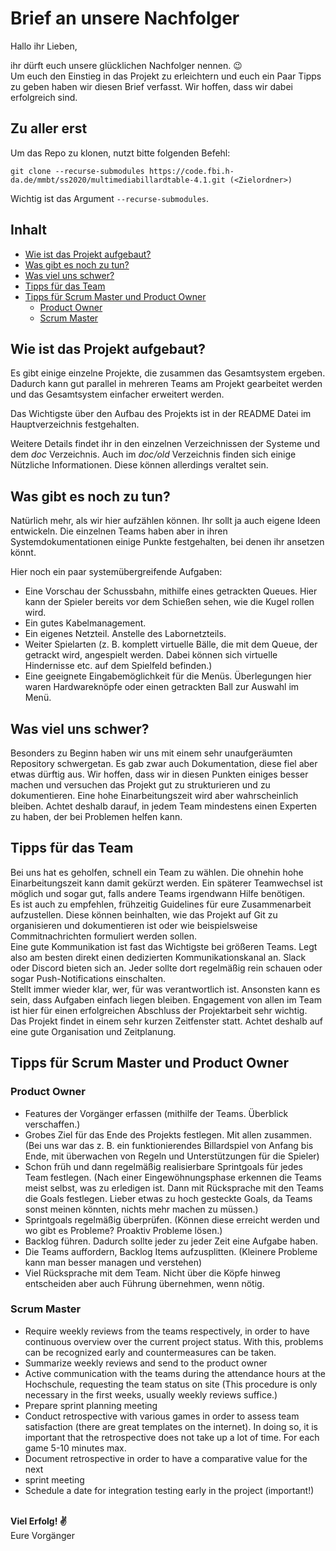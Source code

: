 # Brief an unsere Nachfolger

Hallo ihr Lieben,

ihr dürft euch unsere glücklichen Nachfolger nennen. 😉\
Um euch den Einstieg in das Projekt zu erleichtern und euch ein Paar Tipps zu
geben haben wir diesen Brief verfasst. Wir hoffen, dass wir dabei erfolgreich
sind.

## Zu aller erst
Um das Repo zu klonen, nutzt bitte folgenden Befehl:
```
git clone --recurse-submodules https://code.fbi.h-da.de/mmbt/ss2020/multimediabillardtable-4.1.git (<Zielordner>)
```
Wichtig ist das Argument `--recurse-submodules`.

## Inhalt

* [Wie ist das Projekt aufgebaut?](#wie-ist-das-projekt-aufgebaut)
* [Was gibt es noch zu tun?](#was-gibt-es-noch-zu-tun)
* [Was viel uns schwer?](#was-viel-uns-schwer)
* [Tipps für das Team](#tipps-f%c3%bcr-das-team)
* [Tipps für Scrum Master und Product Owner](#tipps-f%c3%bcr-scrum-master-und-product-owner)
  * [Product Owner](#product-owner)
  * [Scrum Master](#scrum-master)


## Wie ist das Projekt aufgebaut?

Es gibt einige einzelne Projekte, die zusammen das Gesamtsystem ergeben.
Dadurch kann gut parallel in mehreren Teams am Projekt gearbeitet werden und
das Gesamtsystem einfacher erweitert werden.

Das Wichtigste über den Aufbau des Projekts ist in der README Datei im
Hauptverzeichnis festgehalten.

Weitere Details findet ihr in den einzelnen Verzeichnissen der Systeme und dem
*doc* Verzeichnis. Auch im *doc/old* Verzeichnis finden sich einige Nützliche
Informationen. Diese können allerdings veraltet sein.

## Was gibt es noch zu tun?

Natürlich mehr, als wir hier aufzählen können. Ihr sollt ja auch eigene Ideen
entwickeln. Die einzelnen Teams haben aber in ihren Systemdokumentationen einige
Punkte festgehalten, bei denen ihr ansetzen könnt.

Hier noch ein paar systemübergreifende Aufgaben:

* Eine Vorschau der Schussbahn, mithilfe eines getrackten Queues. Hier kann der
  Spieler bereits vor dem Schießen sehen, wie die Kugel rollen wird.
* Ein gutes Kabelmanagement.
* Ein eigenes Netzteil. Anstelle des Labornetzteils.
* Weiter Spielarten (z. B. komplett virtuelle Bälle, die mit dem Queue, der
  getrackt wird, angespielt werden. Dabei können sich virtuelle Hindernisse etc.
  auf dem Spielfeld befinden.)
* Eine geeignete Eingabemöglichkeit für die Menüs. Überlegungen hier waren
  Hardwareknöpfe oder einen getrackten Ball zur Auswahl im Menü.

## Was viel uns schwer?

Besonders zu Beginn haben wir uns mit einem sehr unaufgeräumten Repository
schwergetan. Es gab zwar auch Dokumentation, diese fiel aber etwas dürftig aus.
Wir hoffen, dass wir in diesen Punkten einiges besser machen und versuchen das
Projekt gut zu strukturieren und zu dokumentieren.
Eine hohe Einarbeitungszeit wird aber wahrscheinlich bleiben.
Achtet deshalb darauf, in jedem Team mindestens einen Experten zu haben, der bei
Problemen helfen kann.

## Tipps für das Team

Bei uns hat es geholfen, schnell ein Team zu wählen. Die ohnehin hohe
Einarbeitungszeit kann damit gekürzt werden. Ein späterer Teamwechsel ist
möglich und sogar gut, falls andere Teams irgendwann Hilfe benötigen.\
Es ist auch zu empfehlen, frühzeitig Guidelines für eure Zusammenarbeit
aufzustellen. Diese können beinhalten, wie das Projekt auf Git zu organisieren
und dokumentieren ist oder wie beispielsweise Commitnachrichten formuliert
werden sollen.\
Eine gute Kommunikation ist fast das Wichtigste bei größeren Teams. Legt also am
besten direkt einen dedizierten Kommunikationskanal an. Slack oder Discord
bieten sich an. Jeder sollte dort regelmäßig rein schauen oder sogar
Push-Notifications einschalten.\
Stellt immer wieder klar, wer, für was verantwortlich ist. Ansonsten kann es
sein, dass Aufgaben einfach liegen bleiben. Engagement von allen im Team ist
hier für einen erfolgreichen Abschluss der Projektarbeit sehr wichtig.\
Das Projekt findet in einem sehr kurzen Zeitfenster statt. Achtet deshalb auf
eine gute Organisation und Zeitplanung.

## Tipps für Scrum Master und Product Owner

### Product Owner

* Features der Vorgänger erfassen (mithilfe der Teams. Überblick verschaffen.)
* Grobes Ziel für das Ende des Projekts festlegen. Mit allen zusammen. (Bei uns
  war das z. B. ein funktionierendes Billardspiel von Anfang bis Ende, mit
  überwachen von Regeln und Unterstützungen für die Spieler)
* Schon früh und dann regelmäßig realisierbare Sprintgoals für jedes Team
  festlegen. (Nach einer Eingewöhnungsphase erkennen die Teams meist selbst, was
  zu erledigen ist. Dann mit Rücksprache mit den Teams die Goals festlegen.
  Lieber etwas zu hoch gesteckte Goals, da Teams sonst meinen könnten, nichts
  mehr machen zu müssen.)
* Sprintgoals regelmäßig überprüfen. (Können diese erreicht werden und wo gibt
  es Probleme? Proaktiv Probleme lösen.)
* Backlog führen. Dadurch sollte jeder zu jeder Zeit eine Aufgabe haben.
* Die Teams auffordern, Backlog Items aufzusplitten. (Kleinere Probleme kann man
  besser managen und verstehen)
* Viel Rücksprache mit dem Team. Nicht über die Köpfe hinweg entscheiden aber
  auch Führung übernehmen, wenn nötig.

### Scrum Master

* Require weekly reviews from the teams respectively, in order to have
  continuous overview over the current project status. With this, problems can
  be recognized early and countermeasures can be taken.
* Summarize weekly reviews and send to the product owner
* Active communication with the teams during the attendance hours at the
  Hochschule, requesting the team status on site (This procedure is only
  necessary in the first weeks, usually weekly reviews suffice.)
* Prepare sprint planning meeting
* Conduct retrospective with various games in order to assess team satisfaction
  (there are great templates on the internet). In doing so, it is important that
  the retrospective does not take up a lot of time. For each game 5-10 minutes
  max.
* Document retrospective in order to have a comparative value for the next
* sprint meeting
* Schedule a date for integration testing early in the project (important!)

\
**Viel Erfolg! ✌**\
Eure Vorgänger
